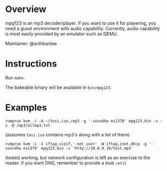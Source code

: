 Overview
========

mpg123 is an mp3 decoder/player.  If you want to use it for playering,
you need a guest environment with audio capability.  Currently, audio
capability is most easily provided by an emulator such as QEMU.

Maintainer: @anttikantee


Instructions
============

Run `make`.

The bakeable binary will be available in `bin/mpg123`.


Examples
========

```
rumprun kvm -i -b ~/tosi.iso,/mp3 -g '-soundhw es1370' mpg123.bin -v -z -@ /mp3/allmp3.txt
```
(assumes `tosi.iso` contains mp3's along with a list of them)

```
rumprun kvm -i -I iftag,vioif,'-net user' -W iftag,inet,dhcp -g '-soundhw es1370' mpg123.bin -v 'http://10.0.0.10/test.mp3'
```
(tested working, but network configuration is left as an exercise to the reader.
if you want DNS, remember to provide a stub `/etc`)
